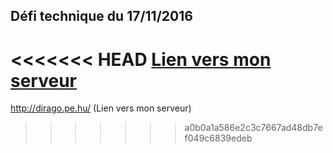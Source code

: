 ## Défi technique du 17/11/2016

<<<<<<< HEAD
[Lien vers mon serveur](http://dirago.pe.hu/)
=======
http://dirago.pe.hu/ (Lien vers mon serveur)
>>>>>>> a0b0a1a586e2c3c7667ad48db7ef049c6839edeb
